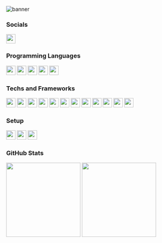 ![banner](https://github.com/williamMDsilva/williamMDsilva/assets/15850924/cae17ac5-29bc-4eed-b4dc-ae24f9189f2f)

### Socials
<a href="https://www.linkedin.com/in/william-moreira-da-silva-4215a1105/">
  <img height="25px" src="https://img.shields.io/badge/LinkedIn-0077B5?style=for-the-badge&logo=linkedin&logoColor=272727&labelColor=FFDE59&color=002B64">
</a>


### Programming Languages
<div>
  <img height="25px" src="https://img.shields.io/badge/HTML5-E34F26?style=for-the-badge&logo=html5&logoColor=272727&labelColor=FFDE59&color=002B64">
  <img height="25px" src="https://img.shields.io/badge/CSS3-1572B6?style=for-the-badge&logo=css3&logoColor=272727&labelColor=FFDE59&color=002B64">
  <img height="25px" src="https://img.shields.io/badge/Elixir-4B275F?style=for-the-badge&logo=elixir&logoColor=272727&labelColor=FFDE59&color=002B64">
  <img height="25px" src="https://img.shields.io/badge/JavaScript-323330?style=for-the-badge&logo=javascript&logoColor=272727&labelColor=FFDE59&color=002B64">
  <img height="25px" src="https://img.shields.io/badge/shell_script-%23121011.svg?style=for-the-badge&logo=gnu-bash&logoColor=272727&labelColor=FFDE59&color=002B64">
</div>

### Techs and Frameworks
<div>  
  <img height="25px" src="https://img.shields.io/badge/React-20232A?style=for-the-badge&logo=react&logoColor=272727&labelColor=FFDE59&color=002B64">
  <img height="25px" src="https://img.shields.io/badge/React_Native-20232A?style=for-the-badge&logo=react&logoColor=272727&labelColor=FFDE59&color=002B64">
  <img height="25px" src="https://img.shields.io/badge/PostgreSQL-316192?style=for-the-badge&logo=postgresql&logoColor=272727&labelColor=FFDE59&color=002B64">
  <img height="25px" src="https://img.shields.io/badge/MongoDB-4EA94B?style=for-the-badge&logo=mongodb&logoColor=272727&labelColor=FFDE59&color=002B64">
  <img height="25px" src="https://img.shields.io/badge/SQLite-07405E?style=for-the-badge&logo=sqlite&logoColor=272727&labelColor=FFDE59&color=002B64">
  <img height="25px" src="https://img.shields.io/badge/Node.js-43853D?style=for-the-badge&logo=node.js&logoColor=272727&labelColor=FFDE59&color=002B64">
  <img height="25px" src="https://img.shields.io/badge/Heroku-430098?style=for-the-badge&logo=heroku&logoColor=272727&labelColor=FFDE59&color=002B64">
  <img height="25px" src="https://img.shields.io/badge/Google_Cloud-4285F4?style=for-the-badge&logo=google-cloud&logoColor=272727&labelColor=FFDE59&color=002B64">
  <img height="25px" src="https://img.shields.io/badge/Amazon_AWS-FF9900?style=for-the-badge&logo=amazonaws&logoColor=272727&labelColor=FFDE59&color=002B64">
  <img height="25px" src="https://img.shields.io/badge/Flutter-02569B?style=for-the-badge&logo=flutter&logoColor=272727&labelColor=FFDE59&color=002B64">
  <img height="25px" src="https://img.shields.io/badge/docker-%230db7ed.svg?style=for-the-badge&logo=docker&logoColor=272727&labelColor=FFDE59&color=002B64">
  <img height="25px" src="https://img.shields.io/badge/kubernetes-%23326ce5.svg?style=for-the-badge&logo=kubernetes&logoColor=272727&labelColor=FFDE59&color=002B64">
</div>


### Setup
<div>
    <img height="25px" src="https://img.shields.io/badge/mac%20os-000000?style=for-the-badge&logo=apple&logoColor=272727&labelColor=FFDE59&color=002B64">
    <img height="25px" src= "https://img.shields.io/badge/Visual_Studio-5C2D91?style=for-the-badge&logo=visual%20studio&logoColor=272727&labelColor=FFDE59&color=002B64">
    <img height="25px" src= "https://img.shields.io/badge/Hyper-000000?style=for-the-badge&logo=hyper&logoColor=272727&labelColor=FFDE59&color=002B64">
</div>

### GitHub Stats
<div>
  <img height=200 align="center" src="https://github-readme-stats.vercel.app/api?username=williamMDsilva&show_icons=true&count_private=true&include_all_commits=true&theme=transparent&bg_color=002B64&title_color=FFFFFF&icon_color=FFDE59&text_color=FFDE59" />
  <img height=200 align="center" src="https://github-readme-stats.vercel.app/api/top-langs?username=williamMDsilva&show_icons=true&count_private=true&include_all_commits=true&theme=transparent&layout=compact&langs_count=8&bg_color=002B64&title_color=FFFFFF&icon_color=FFDE59&text_color=FFDE59" />
</div>
